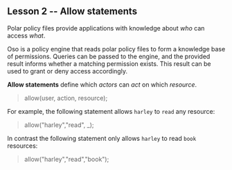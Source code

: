 <script lang='ts'>
	interface Test {
		desc: string;
		query: [string, string, string];
		expected: boolean;
		result?: boolean;
	};
	export const objectives: Test[] = [
		{
			desc: 'Write an allow statement that allows `sam` to `read` anything.',
			query: ['sam','read','_'],
			expected: true,
		},
		{
			desc: 'Write an allow statement that allows `harley` to `read` the resource `book`.',
			query: ['harley','read','book'],
			expected: true,
		},
		{
			desc: 'Ensure that `harley` cannot access everything.',
			query: ['harley','read','_'],
			expected: false,
		}
	];
</script>

## Lesson 2 -- Allow statements 

Polar policy files provide applications with knowledge about _who_ can access _what_.

Oso is a policy engine that reads polar policy files to form a knowledge base of permissions. Queries can be passed to the engine, and the provided result informs whether a matching permission exists. This result can be used to grant or deny access accordingly.

**Allow statements** define which *actors* can *act* on which *resource*.

> allow(user, action, resource);

For example, the following statement allows `harley` to `read` any resource:

> allow("harley","read", _);

In contrast the following statement only allows `harley` to read `book` resources:

> allow("harley","read","book");
